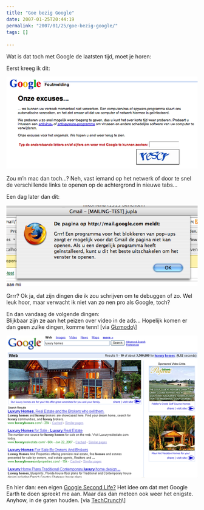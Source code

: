 ```yaml
---
title: "Goe bezig Google"
date: 2007-01-25T20:44:19
permalink: "2007/01/25/goe-bezig-google/"
tags: []

---
```

Wat is dat toch met Google de laatsten tijd, moet je horen:

Eerst kreeg ik dit:

![403](/images/blog/2007/01/403.png)

Zou m’n mac dan toch…? Neh, vast iemand op het netwerk of door te snel de verschillende links te openen op de achtergrond in nieuwe tabs…

Een dag later dan dit:

![grrr](/images/blog/2007/01/grr.png)

Grrr? Ok ja, dat zijn dingen die ik zou schrijven om te debuggen of zo. Wel leuk hoor, maar verwacht ik niet van zo nen pro als Google, toch?

En dan vandaag de volgende dingen:  
Blijkbaar zijn ze aan het peizen over video in de ads… Hopelijk komen er dan geen zulke dingen, komme tenn! \[via [Gizmodo](http://www.gizmodo.com/gadgets/google/hope-youve-got-broadband-here-come-google-video-ads-231339.php "http://www.gizmodo.com/gadgets/google/hope-youve-got-broadband-here-come-google-video-ads-231339.php")\]  
[](http://www.centernetworks.com/mockup-what-if-google-sold-video-ads "http://www.centernetworks.com/mockup-what-if-google-sold-video-ads")

[](http://www.centernetworks.com/mockup-what-if-google-sold-video-ads "http://www.centernetworks.com/mockup-what-if-google-sold-video-ads")

[![google video ads](/images/blog/2007/01/googlevideoadssm.png)](http://www.centernetworks.com/mockup-what-if-google-sold-video-ads "http://www.centernetworks.com/mockup-what-if-google-sold-video-ads")

En hier dan: een eigen [Google Second Life?](http://www.techcrunch.com/2007/01/24/googles-metaverse/ "http://www.techcrunch.com/2007/01/24/googles-metaverse/") Het idee om dat met Google Earth te doen spreekt me aan. Maar das dan meteen ook weer het enigste. Anyhow, in de gaten houden. \[via [TechCrunch](http://feeds.feedburner.com/~r/Techcrunch/~3/81262741/ "http://feeds.feedburner.com/~r/Techcrunch/~3/81262741/")\]
